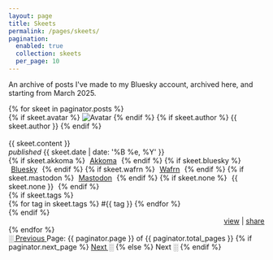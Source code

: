 ```yaml
---
layout: page
title: Skeets
permalink: /pages/skeets/
pagination:
  enabled: true
  collection: skeets
  per_page: 10
---
```

<p class="center">An archive of posts I've made to my Bluesky account, archived here, and starting from March 2025.</p>

<div class="skeets-section">
  {% for skeet in paginator.posts %}
    <div class="skeets-item item">
      {% if skeet.avatar %}
        <img src="{{ skeet.avatar }}" alt="Avatar" class="no-center toot-avatar pack-avatar">
      {% endif %}
      {% if skeet.author %}
        {{ skeet.author }}
      {% endif %}
      <br /><br />
      <div>{{ skeet.content }}</div>
      <span class="date"><i>published</i> {{ skeet.date | date: '%B %e, %Y' }}</span>
      <div class="syndicate">
        <i class="ph ph-broadcast" title="Syndication"></i>
        {% if skeet.akkoma %}
          <span style="padding:0px 5px 0px 5px;">
            <a href="{{ skeet.akkoma }}" target="_blank">Akkoma</a>
          </span>
        {% endif %}
        {% if skeet.bluesky %}
          <span style="padding:0px 5px 0px 5px;">
            <a href="{{ skeet.bluesky }}" target="_blank">Bluesky</a>
          </span>
        {% endif %}
        {% if skeet.wafrn %}
          <span style="padding:0px 5px 0px 5px;">
            <a href="{{ skeet.wafrn }}" target="_blank">Wafrn</a>
          </span>
        {% endif %}
        {% if skeet.mastodon %}
          <span style="padding:0px 5px 0px 5px;">
            <a href="{{ skeet.mastodon }}" target="_blank">Mastodon</a>
          </span>
        {% endif %}
        {% if skeet.none %}
          <span style="padding:0px 5px 0px 5px;">
            {{ skeet.none }}
          </span>
        {% endif %}
      </div>
      {% if skeet.tags %}
        <div class="tags">
          {% for tag in skeet.tags %}
            <span>#{{ tag }}</span>
          {% endfor %}
        </div>
      {% endif %}
        <div style="text-align: right;">
        <a href="{{ skeet.url }}" class="small-link">view</a> |
        <a href="javascript:void(0);" class="small-link" onclick="copyToClipboard('{{ skeet.url }}')">share</a>
        <script src="/assets/js/clipboard.js"></script>
      </div>
    </div>
  {% endfor %}
</div>

<!-- Pagination links -->
<div class="pagination">
  <a href="{{ paginator.previous_page_path }}" class="previous {% if paginator.page == 1 %}disabled{% endif %}">
    ░ Previous
  </a>
  <span class="page_number">
    Page: {{ paginator.page }} of {{ paginator.total_pages }}
  </span>
  {% if paginator.next_page %}
    <a href="{{ paginator.next_page_path }}" class="next">Next ░</a>
  {% else %}
    <span class="next">Next ░</span>
  {% endif %}
</div>
